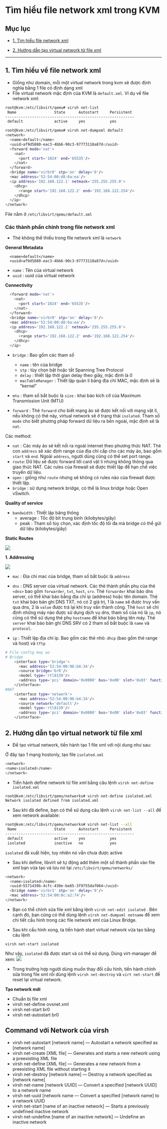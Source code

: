 # Tìm hiểu file network xml trong KVM

## Mục lục

- [1. Tìm hiểu file network xml](#gioi-thieu)

- [2. Hướng dẫn tạo virtual network từ file xml](#tao-network)

----------

## <a name="gioi-thieu"> 1. Tìm hiểu về file network xml </a>

- Giống như domain, mỗi một virtual network trong kvm sẽ được định nghĩa bằng 1 file có định dạng xml
- File virtual network mặc định của KVM là `default.xml`. Ví dụ về file network xml:
```sh
root@kvm:/etc/libvirt/qemu# virsh net-list
 Name                 State      Autostart     Persistent
----------------------------------------------------------
 default              active     yes           yes

root@kvm:/etc/libvirt/qemu# virsh net-dumpxml default
<network>
  <name>default</name>
  <uuid>af9d5880-eac3-4bb6-90c3-97773118a87d</uuid>
  <forward mode='nat'>
    <nat>
      <port start='1024' end='65535'/>
    </nat>
  </forward>
  <bridge name='virbr0' stp='on' delay='0'/>
  <mac address='52:54:00:d8:6a:ea'/>
  <ip address='192.168.122.1' netmask='255.255.255.0'>
    <dhcp>
      <range start='192.168.122.2' end='192.168.122.254'/>
    </dhcp>
  </ip>
</network>
```
File nằm ở `/etc/libvirt/qemu/default.xml`

### Các thành phần chính trong file network xml

- Thẻ không thể thiếu trong file network xml là `network`

**General Metadata**
```  
  <name>default</name>
  <uuid>af9d5880-eac3-4bb6-90c3-97773118a87d</uuid>
```
- `name` : Tên của virtual network
- `uuid` : uuid của virtual network

**Connectivity**
```sh
  <forward mode='nat'>
    <nat>
      <port start='1024' end='65535'/>
    </nat>
  </forward>
  <bridge name='virbr0' stp='on' delay='0'/>
  <mac address='52:54:00:d8:6a:ea'/>
  <ip address='192.168.122.1' netmask='255.255.255.0'>
    <dhcp>
      <range start='192.168.122.2' end='192.168.122.254'/>
    </dhcp>
  </ip>
```
- `bridge` : Bao gồm các tham số
  - `name` : tên của bridge
  - `stp` : tùy chọn bật hoặc tắt Spanning Tree Protocol
  - `delay` : thiết lập thời gian delay theo giây, mặc định là 0
  - `macTableManager` : Thiết lập quản lí bảng địa chỉ MAC, mặc định sẽ là "kernel"
  

- `mtu` : tham số bắt buộc là `size` : khai báo kích cỡ của Maximum Transmission Unit (MTU) 
- `forward` : Thẻ `forward` cho biết mạng ảo sẽ được kết nối với mạng vật lí, nếu không có thẻ này, virtual network sẽ ở trạng thái `isolated`. Tham số `mode` cho biết phương pháp forward dữ liệu ra bên ngoài, mặc định sẽ là `nat`. 

Các method:

- `nat` : Các máy ảo sẽ kết nối ra ngoài internet theo phương thức NAT. Thẻ con `address` sẽ xác định range của địa chỉ cấp cho các máy ảo, bao gồm `start` và `end`. Ngoài `address`, người dùng cũng có thể set port range.
- `route`: Dữ liệu sẽ được forward tới card vật lí nhưng không thông qua giao thức NAT. Các rules của firewall sẽ được thiết lập để hạn chế việc truyền dữ liệu.
- `open` : giống như `route` nhưng sẽ không có rules nào của firewall được thiết lập.
- `bridge` : sử dụng network bridge, có thể là linux bridge hoặc Open vSwitch.

**Quality of service**

- `bandwidth` : Thiết lập băng thông
  - average : Tốc độ bit trung bình (kilobytes/giây)
  - peak : Tham số tùy chọn, xác định tốc độ tối đa mà bridge có thể gửi dữ liệu (kilobytes/giây)

**Static Routes**

<img src="https://i.imgur.com/kVNyu3j.png">

**1. Addressing**

<img src="https://i.imgur.com/JyMwVCK.png">

- `mac` : Địa chỉ mac của bridge, tham số bắt buộc là `address`
- `dns` : DNS server của virtual network. Các thẻ thành phần phụ của thẻ `<dns>` bao gồm `forwarder`, `txt`, `host`, `srv`.
  Thẻ `forwarder` khai báo dns server, có thể khai báo bằng địa chỉ ip (address) hoặc tên domain.
  Thẻ `txt` khai báo bản ghi DNS TXT, nó có 2 giá trị, 1 là `name` sẽ được truy vấn qua dns, 2 là `value` được trả lại khi truy vấn thành công.
  Thẻ `host` sẽ chỉ định những máy nào được sử dụng dịch vụ dns, tham số của nó là `ip`, nó cũng có thể sử dụng thẻ phụ `hostname` để khai báo bằng tên máy.
  Thẻ `server` khai báo bản ghi DNS SRV có 2 tham số bắt buộc là `name` và `protocol`.

- `ip` : Thiết lập địa chỉ ip. Bao gồm các thẻ nhỏ: `dhcp` (bao gồm thẻ range và host) và `tftp`
```sh
# File config may ao
# Bridge
    <interface type='bridge'>
      <mac address='52:54:00:96:b4:34'/>
      <source bridge='br0'/>
      <model type='rtl8139'/>
      <address type='pci' domain='0x0000' bus='0x00' slot='0x03' function='0x0'/>
    </interface>
#NAT
	<interface type='network'>
      <mac address='52:54:00:96:b4:34'/>
      <source network='default'/>
      <model type='rtl8139'/>
      <address type='pci' domain='0x0000' bus='0x00' slot='0x03' function='0x0'/>
    </interface>
```

## <a name="tao-network"> 2. Hướng dẫn tạo virtual network từ file xml </a>

- Để tạo virtual network, tiến hành tạo 1 file xml với nội dung như sau:

Ở đây tạo 1 mạng hostonly, tạo file `isolated.xml`

```sh
<network>
<name>isolated</name>
</network>
```

- Tiến hành define network từ file xml bằng câu lệnh `virsh net-define isolated.xml`

```sh
root@kvm:/etc/libvirt/qemu/networks# virsh net-define isolated.xml
Network isolated defined from isolated.xml

```

- Sau khi đã define, bạn có thể sử dụng câu lệnh `virsh net-list --all` để xem network available:
```sh
root@kvm:/etc/libvirt/qemu/networks# virsh net-list --all
 Name                 State      Autostart     Persistent
----------------------------------------------------------
 default              active     yes           yes
 isolated             inactive   no            yes

```

`isolated` đã xuất hiện, tuy nhiên nó vẫn chưa được active
- Sau khi define, libvirt sẽ tự động add thêm một số thành phần vào file xml bạn vừa tạo và lưu nó tại `/etc/libvirt/qemu/networks/`
```sh
<network>
  <name>isolated</name>
  <uuid>5571439b-4cfc-430e-be65-3f9755daf064</uuid>
  <bridge name='virbr1' stp='on' delay='0'/>
  <mac address='52:54:00:8c:a2:74'/>
</network>
```

- Bạn có thể chỉnh sửa file xml bằng lệnh `virsh net-edit isolated` . Bên cạnh đó, bạn cũng có thể dùng lệnh `virsh net-dumpxml netname` để xem chi tiết cấu hình trong các file network xml của Linux Bridge.

- Sau khi cấu hình xong, ta tiến hành start virtual network vừa tạo bằng câu lệnh 

`virsh net-start isolated`

Như vậy, `isolated` đã được start và có thể sử dụng. Dùng virt-manager để xem:
![](../images/network1.png)

- Trong trường hợp người dùng muốn thay đổi cấu hình, tiến hành chỉnh sửa trong file xml rồi dùng lệnh `virsh net-destroy` và `virt net-start` để reset lại virtual network.












**Tạo network mới**
- Chuẩn bị file xml
- virsh net-define ovsnet.xml
- virsh net-start br0
- virsh net-autostart br0




## Command với Network của virsh

- virsh net-autostart [network name] — Autostart a network specified as [network name]
- virsh net-create [XML file] — Generates and starts a new network using a preexisting XML file
- virsh net-define [XML file] — Generates a new network from a preexisting XML file without starting it
- virsh net-destroy [network name] — Destroy a network specified as [network name]
- virsh net-name [network UUID] — Convert a specified [network UUID] to a network name
- virsh net-uuid [network name — Convert a specified [network name] to a network UUID
- virsh net-start [name of an inactive network] — Starts a previously undefined inactive network
- virsh net-undefine [name of an inactive network] — Undefine an inactive network